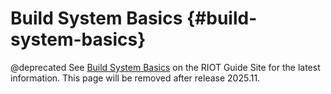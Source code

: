# Build System Basics                                       {#build-system-basics}

@deprecated See [Build System Basics](https://guide.riot-os.org/build-system/build_system_basics/)
on the RIOT Guide Site for the latest information.
This page will be removed after release 2025.11.
